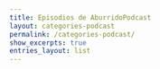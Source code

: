 ```yaml
---
title: Episodios de AburridoPodcast
layout: categories-podcast
permalink: /categories-podcast/
show_excerpts: true
entries_layout: list
---
```

